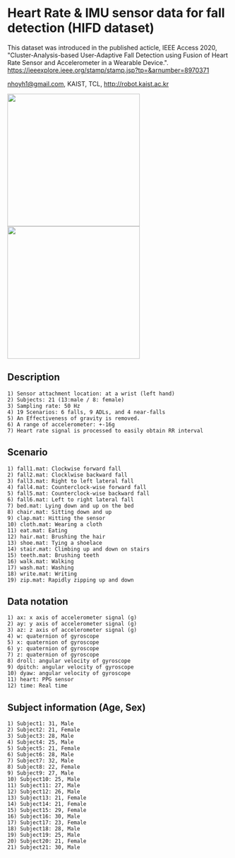# Heart Rate & IMU sensor data for fall detection (HIFD dataset)
This dataset was introduced in the published acticle, IEEE Access 2020, "Cluster-Analysis-based User-Adaptive Fall Detection using Fusion of Heart Rate Sensor and Accelerometer in a Wearable Device.".
https://ieeexplore.ieee.org/stamp/stamp.jsp?tp=&arnumber=8970371

nhoyh1@gmail.com, KAIST, TCL, http://robot.kaist.ac.kr

<img width="300" src="https://user-images.githubusercontent.com/42211418/82864732-2f738c80-9f60-11ea-9826-ffbfcd65a730.png"><img width="300" src="https://user-images.githubusercontent.com/42211418/82864740-33071380-9f60-11ea-852a-0716d2dff93e.jpg">



Description
-----------
	1) Sensor attachment location: at a wrist (left hand)
	2) Subjects: 21 (13:male / 8: female)
	3) Sampling rate: 50 Hz
	4) 19 Scenarios: 6 falls, 9 ADLs, and 4 near-falls
	5) An Effectiveness of gravity is removed.
	6) A range of accelerometer: +-16g
	7) Heart rate signal is processed to easily obtain RR interval

Scenario
---------
	1) fall1.mat: Clockwise forward fall
	2) fall2.mat: Clocklwise backward fall
	3) fall3.mat: Right to left lateral fall
	4) fall4.mat: Counterclock-wise forward fall
	5) fall5.mat: Counterclock-wise backward fall
	6) fall6.mat: Left to right lateral fall
	7) bed.mat: Lying down and up on the bed
	8) chair.mat: Sitting down and up
	9) clap.mat: Hitting the sensor
	10) cloth.mat: Wearing a cloth
	11) eat.mat: Eating
	12) hair.mat: Brushing the hair
	13) shoe.mat: Tying a shoelace
	14) stair.mat: Climbing up and down on stairs
	15) teeth.mat: Brushing teeth
	16) walk.mat: Walking
	17) wash.mat: Washing
	18) write.mat: Writing
	19) zip.mat: Rapidly zipping up and down

Data notation
-------------
	1) ax: x axis of accelerometer signal (g)
	2) ay: y axis of accelerometer signal (g)
	3) az: z axis of accelerometer signal (g)
	4) w: quaternion of gyroscope
	5) x: quaternion of gyroscope
	6) y: quaternion of gyroscope
	7) z: quaternion of gyroscope
	8) droll: angular velocity of gyroscope
	9) dpitch: angular velocity of gyroscope
	10) dyaw: angular velocity of gyroscope
	11) heart: PPG sensor
	12) time: Real time 

Subject information (Age, Sex)
----------------------
	1) Subject1: 31, Male
	2) Subject2: 21, Female
	3) Subject3: 28, Male
	4) Subject4: 25, Male
	5) Subject5: 21, Female
	6) Subject6: 28, Male
	7) Subject7: 32, Male
	8) Subject8: 22, Female
	9) Subject9: 27, Male
	10) Subject10: 25, Male
	11) Subject11: 27, Male
	12) Subject12: 26, Male
	13) Subject13: 21, Female
	14) Subject14: 21, Female
	15) Subject15: 29, Female
	16) Subject16: 30, Male
	17) Subject17: 23, Female
	18) Subject18: 28, Male
	19) Subject19: 25, Male
	20) Subject20: 21, Female
	21) Subject21: 30, Male
